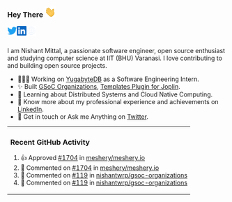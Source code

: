### Hey There <img src="./assets/wave.gif" width="25px">
<a href="http://urls.nishantwrp.com/github-to-twitter" target="_blank">
  <img align="left" alt="Nishant's Twitter" width="22px" src="./assets/twitter.svg" />
</a>
<a href="http://urls.nishantwrp.com/github-to-linkedin" target="_blank">
  <img align="left" alt="Nishant's LinkedIn" width="22px" src="./assets/linkedin.svg" />
</a>
<a href="http://urls.nishantwrp.com/github-to-site" target="_blank">
  <img align="left" alt="Nishant's Site" width="22px" src="./assets/globe.svg" />
</a>
<br /><br />

I am Nishant Mittal, a passionate software engineer, open source enthusiast and studying computer science at IIT (BHU) Varanasi. I love contributing to and building open source projects.

- 👨🏽‍💻 Working on [YugabyteDB](https://www.github.com/yugabyte) as a Software Engineering Intern.
- ✨ Built [GSoC Organizations](https://www.gsocorganizations.dev/), [Templates Plugin for Joplin](https://github.com/joplin/plugin-templates).
- 🌱 Learning about Distributed Systems and Cloud Native Computing.
- 🚀 Know more about my professional experience and achievements on [LinkedIn](http://urls.nishantwrp.com/github-to-linkedin).
- 💬 Get in touch or Ask me Anything on [Twitter](http://urls.nishantwrp.com/github-to-twitter).

<table><tr>
  
<td valign="top" width="100%">

### Recent GitHub Activity
<!--RECENT_ACTIVITY:start-->
1. 👍 Approved [#1704](https://github.com/meshery/meshery.io/pull/1704#pullrequestreview-1986474646) in [meshery/meshery.io](https://github.com/meshery/meshery.io)<br>
2. 💬 Commented on [#1704](https://github.com/meshery/meshery.io/pull/1704#discussion_r1555856574) in [meshery/meshery.io](https://github.com/meshery/meshery.io)<br>
3. 💬 Commented on [#119](https://github.com/nishantwrp/gsoc-organizations/pull/119#issuecomment-2017501898) in [nishantwrp/gsoc-organizations](https://github.com/nishantwrp/gsoc-organizations)<br>
4. 💬 Commented on [#119](https://github.com/nishantwrp/gsoc-organizations/pull/119#issuecomment-2017500842) in [nishantwrp/gsoc-organizations](https://github.com/nishantwrp/gsoc-organizations)<br>
<!--RECENT_ACTIVITY:end-->

</td>
</tr></table>
